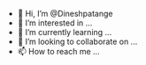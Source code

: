 - 👋 Hi, I’m @Dineshpatange
- 👀 I’m interested in ...
- 🌱 I’m currently learning ...
- 💞️ I’m looking to collaborate on ...
- 📫 How to reach me ...

<!---
Dineshpatange/Dineshpatange is a ✨ special ✨ repository because its `README.md` (this file) appears on your GitHub profile.
You can click the Preview link to take a look at your changes.
--->
